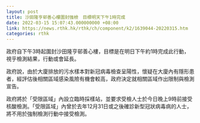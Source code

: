 ```yaml
---
layout: post
title: 沙田隆亨邨善心樓圍封強檢　目標明天下午1時完成
date: 2022-03-15 15:07:43.000000000 +08:00
link: https://news.rthk.hk/rthk/ch/component/k2/1639044-20220315.htm
categories: rthk
---
```


政府自下午3時起圍封沙田隆亨邨善心樓，目標是在明日下午約1時完成此行動，視乎檢測結果，行動或會延長。

政府說，由於大廈排放的污水樣本對新冠病毒檢查呈陽性，懷疑在大廈內有隱形患者，經評估後相關區域感染風險有機會較高，政府決定就相關區域作出限制與檢測宣告。

政府將於「受限區域」內設立臨時採樣站，並要求受檢人士於今日晚上9時前接受核酸檢測。「受限區域」內曾於去年12月31日或之後確診新型冠狀病毒病的人士，將不用於強制檢測行動中接受檢測。
